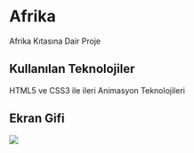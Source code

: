 <h1>Afrika</h1>

Afrika Kıtasına Dair Proje

<h2> Kullanılan Teknolojiler </h2>

HTML5 ve CSS3 ile ileri Animasyon Teknolojileri

<h2> Ekran Gifi </h2>

![](ekran.gif)
